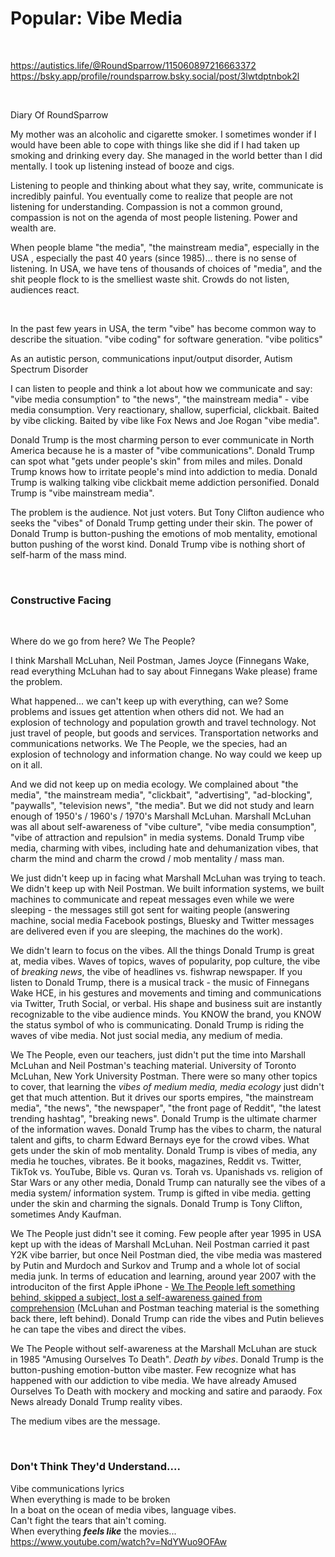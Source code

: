 # Popular: Vibe Media

&nbsp;

https://autistics.life/@RoundSparrow/115060897216663372    
https://bsky.app/profile/roundsparrow.bsky.social/post/3lwtdptnbok2l

&nbsp;

Diary Of RoundSparrow 

My mother was an alcoholic and cigarette smoker. I sometimes wonder if I would have been able to cope with things like she did if I had taken up smoking and drinking every day. She managed in the world better than I did mentally.  I took up listening instead of booze and cigs.

Listening to people and thinking about what they say, write, communicate is incredibly painful. You eventually come to realize that people are not listening for understanding. Compassion is not a common ground, compassion is not on the agenda of most people listening. Power and wealth are.

When people blame "the media", "the mainstream media",  especially in the USA , especially the past 40 years (since 1985)... there is no sense of listening. In USA, we have tens of thousands of choices of "media", and the shit people flock to is the smelliest waste shit. Crowds do not listen, audiences react.

&nbsp;

In the past few years in USA, the term "vibe" has become common way to describe the situation. "vibe coding" for software generation. "vibe politics"

As an autistic person, communications input/output disorder, Autism Spectrum Disorder 

I can listen to people and think a lot about how we communicate and say: "vibe media consumption" to "the news", "the mainstream media" - vibe media consumption.  Very reactionary, shallow, superficial, clickbait. Baited by vibe clicking. Baited by vibe like Fox News and Joe Rogan "vibe media".

Donald Trump is the most charming person to ever communicate in North America because he is a master of "vibe communications". Donald Trump can spot what "gets under people's skin" from miles and miles. Donald Trump knows how to irritate people's mind into addiction to media. Donald Trump is walking talking vibe clickbait meme addiction personified. Donald Trump is "vibe mainstream media".

The problem is the audience. Not just voters. But Tony Clifton audience who seeks the "vibes" of Donald Trump getting under their skin. The power of Donald Trump is button-pushing the emotions of mob mentality, emotional button pushing of the worst kind. Donald Trump vibe is nothing short of self-harm of the mass mind.

&nbsp;

### Constructive Facing 

&nbsp;

Where do we go from here? We The People?

I think Marshall McLuhan, Neil Postman, James Joyce (Finnegans Wake, read everything McLuhan had to say about Finnegans Wake please) frame the problem.

What happened... we can't keep up with everything, can we? Some problems and issues get attention when others did not. We had an explosion of technology and population growth and travel technology. Not just travel of people, but goods and services. Transportation networks and communications networks. We The People, we the species, had an explosion of technology and information change. No way could we keep up on it all.

And we did not keep up on media ecology. We complained about "the media", "the mainstream media", "clickbait", "advertising", "ad-blocking", "paywalls", "television news", "the media". But we did not study and learn enough of 1950's / 1960's / 1970's Marshall McLuhan. Marshall McLuhan was all about self-awareness of "vibe culture", "vibe media consumption", "vibe of attraction and repulsion" in media systems. Donald Trump vibe media, charming with vibes, including hate and dehumanization vibes, that charm the mind and charm the crowd / mob mentality / mass man.

We just didn't keep up in facing what Marshall McLuhan was trying to teach. We didn't keep up with Neil Postman. We built information systems, we built machines to communicate and repeat messages even while we were sleeping - the messages still got sent for waiting people (answering machine, social media Facebook postings, Bluesky and Twitter messages are delivered even if you are sleeping, the machines do the work). 

We didn't learn to focus on the vibes. All the things Donald Trump is great at, media vibes. Waves of topics, waves of popularity, pop culture, the vibe of *breaking news*, the vibe of headlines vs. fishwrap newspaper. If you listen to Donald Trump, there is a musical track - the music of Finnegans Wake HCE, in his gestures and movements and timing and communications via Twitter, Truth Social, or verbal. His shape and business suit are instantly recognizable to the vibe audience minds. You KNOW the brand, you KNOW the status symbol of who is communicating. Donald Trump is riding the waves of vibe media. Not just social media, any medium of media. 

We The People, even our teachers, just didn't put the time into Marshall McLuhan and Neil Postman's teaching material. University of Toronto McLuhan, New York University Postman. There were so many other topics to cover, that learning the *vibes of medium media, media ecology* just didn't get that much attention. But it drives our sports empires, "the mainstream media", "the news", "the newspaper", "the front page of Reddit", "the latest trending hashtag", "breaking news". Donald Trump is the ultimate charmer of the information waves. Donald Trump has the vibes to charm, the natural talent and gifts, to charm Edward Bernays eye for the crowd vibes. What gets under the skin of mob mentality. Donald Trump is vibes of media, any media he touches, vibrates. Be it books, magazines, Reddit vs. Twitter, TikTok vs. YouTube, Bible vs. Quran vs. Torah vs. Upanishads vs. religion of Star Wars or any other media, Donald Trump can naturally see the vibes of a media system/ information system. Trump is gifted in vibe media. getting under the skin and charming the signals. Donald Trump is Tony Clifton, sometimes Andy Kaufman.

We The People just didn't see it coming. Few people after year 1995 in USA kept up with the ideas of Marshall McLuhan. Neil Postman carried it past Y2K vibe barrier, but once Neil Postman died, the vibe media was mastered by Putin and Murdoch and Surkov and Trump and a whole lot of social media junk. In terms of education and learning, around year 2007 with the introduciton of the first Apple iPhone - [We The People left something behind, skipped a subject, lost a self-awareness gained from comprehension](https://youtu.be/Q2g0hrrKLNw?t=102) (McLuhan and Postman teaching material is the something back there, left behind). Donald Trump can ride the vibes and Putin believes he can tape the vibes and direct the vibes.

We The People without self-awareness at the Marshall McLuhan are stuck in 1985 "Amusing Ourselves To Death".  *Death by vibes*. Donald Trump is the button-pushing emotion-button vibe master. Few recognize what has happened with our addiction to vibe media. We have already Amused Ourselves To Death with mockery and mocking and satire and paraody. Fox News already Donald Trump reality vibes.

The medium vibes are the message.

&nbsp;

### Don't Think They'd Understand....

Vibe communications lyrics   
When everything is made to be broken   
In a boat on the ocean of media vibes, language vibes.    
Can't fight the tears that ain't coming.  
When everything ***feels like*** the movies...   
https://www.youtube.com/watch?v=NdYWuo9OFAw
